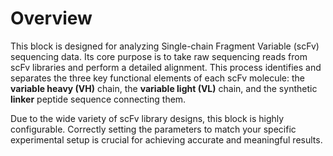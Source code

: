 # Overview

This block is designed for analyzing Single-chain Fragment Variable (scFv) sequencing data. Its core purpose is to take raw sequencing reads from scFv libraries and perform a detailed alignment. This process identifies and separates the three key functional elements of each scFv molecule: the **variable heavy (VH)** chain, the **variable light (VL)** chain, and the synthetic **linker** peptide sequence connecting them.

Due to the wide variety of scFv library designs, this block is highly configurable. Correctly setting the parameters to match your specific experimental setup is crucial for achieving accurate and meaningful results.
